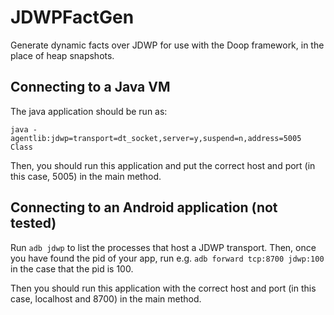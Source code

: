 # JDWPFactGen

Generate dynamic facts over JDWP for use with the Doop framework, in the place of heap snapshots.

## Connecting to a Java VM
The java application should be run as:
```
java -agentlib:jdwp=transport=dt_socket,server=y,suspend=n,address=5005 Class
```
Then, you should run this application and put the correct host and port (in this case, 5005) in the main method.

## Connecting to an Android application (not tested)
Run `adb jdwp` to list the processes that host a JDWP transport. Then, once you have found the pid of your app, run e.g. `adb forward tcp:8700 jdwp:100` in the case that the pid is 100.

Then you should run this application with the correct host and port (in this case, localhost and 8700) in the main method.
